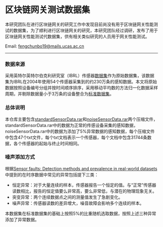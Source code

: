 # 区块链网关测试数据集
本研究团队在进行区块链网关的研究工作中发现目前尚没有用于区块链网关性能测试的数据集，为了顺利进行区块链网关的研究，本研究团队经过调研，发布了用于区块链网关性能测试代数据集，供有相关类似研究的人员用于网关性能测试。

Email: fengchunbo19@mails.ucas.ac.cn

----------------
### 数据来源
采用英特尔英特尔伯克利研究室（IBRL）传感器[数据集](http://db.csail.mit.edu/labdata/labdata.html)作为原始数据集，该数据集为IBRL在2004年使用54个传感器采集到的约230万条的感知数据。本文将原始数据按照设备编号分组并按时间顺序排序，采用移动平均数的方法归一化数据采样周期，并剔除数据量小于3万条的设备整合为[标准数据集](https://github.com/Trible863/GatewayTestDataset/blob/main/standardSensorData.rar)。

### 总体说明
本仓库主要包含[standardSensorData.rar](https://github.com/Trible863/GatewayTestDataset/blob/main/standardSensorData.rar)和[noiseSensorData.rar](https://github.com/Trible863/GatewayTestDataset/blob/main/standardSensorData.rar)两个压缩文件，standardSensorData.rar中的数据为正常的传感设备采集的感知数据，noiseSensorData.rar中的数据为添加了5%异常数据的感知数据，每个压缩文件中包含47个txt文件，每个txt文档表示一个传感器，每个文档中包含31744条数据，各个传感器的起始与终止时间相同。

### 噪声添加方式
根据[Sensor faults: Detection methods and prevalence in real-world datasets](https://dl.acm.org/doi/abs/10.1145/1754414.1754419)中提到的在时序数据中常见的异常包括提下三类：
* 恒定异常：对于大量连续的样本，传感器报告一个恒定的值。与“正常”传感器读数相比，报告的恒定值要么非常高，要么非常低，与潜在的物理现象无关。
* 突变异常：两个连续数据点之间的测量值发生了急剧变化。
* 噪声异常：传感器读数的差异增大，噪音故障会影响多个连续的样本。

本数据集在标准数据集的基础上按照5%的比重随机选取数据，按照上述三种异常添加了异常数据。
